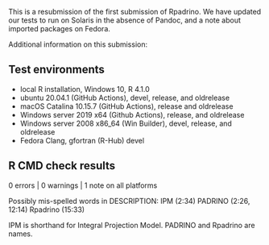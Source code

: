 This is a resubmission of the first submission of Rpadrino. We have updated our tests to run on Solaris in the absence of Pandoc, and a note about imported packages on Fedora.

Additional information on this submission:

## Test environments
* local R installation, Windows 10, R 4.1.0
* ubuntu 20.04.1 (GitHub Actions), devel, release, and oldrelease
* macOS Catalina 10.15.7 (GitHub Actions), release and oldrelease
* Windows server 2019 x64 (Github Actions), release, and oldrelease
* Windows server 2008 x86_64 (Win Builder), devel, release, and oldrelease
* Fedora Clang, gfortran (R-Hub) devel


## R CMD check results

0 errors | 0 warnings | 1 note on all platforms

Possibly mis-spelled words in DESCRIPTION:
  IPM (2:34)
  PADRINO (2:26, 12:14)
  Rpadrino (15:33)
  
IPM is shorthand for Integral Projection Model. PADRINO and Rpadrino are names.
